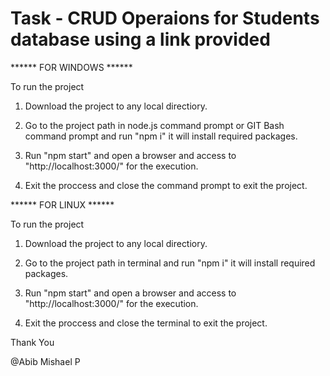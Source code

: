 # Task - CRUD Operaions for Students database using a link provided

  ****** FOR WINDOWS ******

To run the project

1.  Download the project to any local directiory.

2.  Go to the project path in node.js command prompt or GIT Bash command prompt and run "npm i" it will install required packages.

3.  Run "npm start" and open a browser and access to "http://localhost:3000/" for the execution.

4.  Exit the proccess and close the command prompt to exit the project.

  ****** FOR LINUX ******
  
To run the project

1.  Download the project to any local directiory.

2.  Go to the project path in terminal and run "npm i" it will install required packages.

3.  Run "npm start" and open a browser and access to "http://localhost:3000/" for the execution.

4.  Exit the proccess and close the terminal to exit the project.

Thank You

@Abib Mishael P

